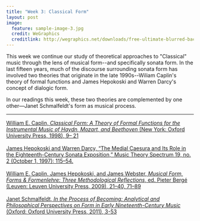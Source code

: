 ```yaml
---
title: "Week 3: Classical Form"
layout: post
image:
  feature: sample-image-3.jpg
  credit: WeGraphics
  creditlink: http://wegraphics.net/downloads/free-ultimate-blurred-background-pack/
---
```


This week we continue our study of theoretical approaches to "Classical" music through the lens of musical form--and specifically sonata form. In the last fifteen years, much of the discourse surrounding sonata form has involved two theories that originate in the late 1990s--Wiliam Caplin's theory of formal functions and James Hepokoski and Warren Darcy's concept of dialogic form.

In our readings this week, these two theories are complemented by one other—Janet Schmalfeldt's form as musical process.

- - -

[William E. Caplin, *Classical Form: A Theory of Formal Functions for the Instrumental Music of Haydn, Mozart, and Beethoven* (New York: Oxford University Press, 1998), 9– 21](https://www.dropbox.com/s/wflq761bamxz4r8/Caplin-Classical%20form%20%281998%29.pdf?dl=0) 
<br><br>
[James Hepokoski and Warren Darcy, “The Medial Caesura and Its Role in the Eighteenth-Century Sonata Exposition,” Music Theory Spectrum 19, no. 2 (October 1, 1997): 115–54.](https://www.dropbox.com/s/svvhy34j2d3eyue/Hepokoski%20and%20Darcy%20-%201997%20-%20The%20Medial%20Caesura%20and%20Its%20Role%20in%20the%20Eighteenth-.pdf?dl=0)
<br><br>
[William E. Caplin, James Hepokoski, and James Webster, *Musical Form, Forms & Formenlehre: Three Methodological Reflections*, ed. Pieter Bergé (Leuven: Leuven University Press, 2009), 21–40, 71–89](https://www.dropbox.com/s/1qgeuggag5nr8oi/Caplin%20et%20al.%20-%202010%20-%20Musical%20Form%2C%20Forms%20%26%20Formenlehre%20-%20paperback%20Thre.pdf?dl=0) 
<br><br>
[Janet Schmalfeldt, *In the Process of Becoming: Analytical and Philosophical Perspectives on Form in Early Nineteenth-Century Music* (Oxford: Oxford University Press, 2011), 3-53](https://www.dropbox.com/s/hnbli2bhi0hds1b/Schmalfeldt%2C%20In%20the%20Process%20of%20Becoming.pdf?dl=0) 


